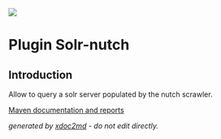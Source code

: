 ![](http://dev.lutece.paris.fr/jenkins/buildStatus/icon?job=search-plugin-solr-nutch-deploy)
# Plugin Solr-nutch

## Introduction
Allow to query a solr server populated by the nutch scrawler.

[Maven documentation and reports](http://dev.lutece.paris.fr/plugins/plugin-solr-nutch/)



 *generated by [xdoc2md](https://github.com/lutece-platform/tools-maven-xdoc2md-plugin) - do not edit directly.*